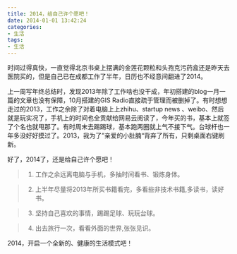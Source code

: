 ```yaml
---
title: 2014，给自己许个愿吧！
date: 2014-01-01 13:42:24
categories:
- 生活
tags:
- 生活
---
```


时间过得真快，一直觉得北京书桌上摆满的金莲花颗粒和头孢克污药盒还是昨天去医院买的，但是自己已在成都工作了半年，日历也不经意间翻进了2014。

上一周写年终总结时，发现2013年除了工作啥也没干成，年初搭建的blog一月一篇的文章也没有保障，10月搭建的GIS Radio直接疏于管理而被删掉了。有时想想走过的2013，工作之余除了对着电脑上上zhihu、startup news 、weibo、然后就是玩实况了，手机上的时间也全贡献给网易云阅读了，今年买的书，基本上就签了个名也就甩那了。有时周末去踢踢球，基本跑两圈就上气不接下气。台球杆也一年多没好好摸过了。2013，我为了”亲爱的小肚腩“背弃了所有，只剩桌面右键刷新。

好了，2014了，还是给自己许个愿吧！

> 1. 工作之余远离电脑与手机，多抽时间看书、锻炼身体。

> 2. 上半年尽量将2013年所买书籍看完，多看些非技术书籍,多读书，读好书。

> 3. 坚持自己喜欢的事情，踢踢足球、玩玩台球。

> 4. 出去旅行一次，看看外面的世界,张张见识。

2014，开启一个全新的、健康的生活模式吧！